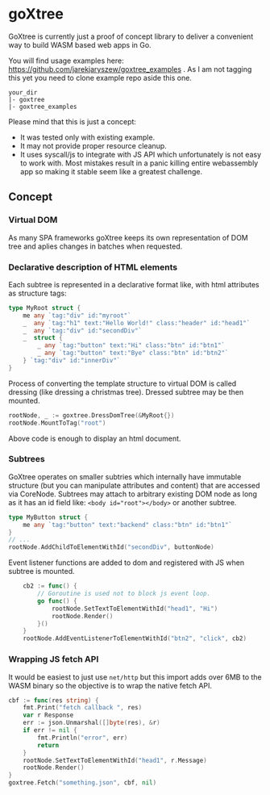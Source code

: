 # goXtree

GoXtree is currently just a proof of concept library to deliver a convenient way to build WASM based web apps in Go.

You will find usage examples here: https://github.com/jarekjaryszew/goxtree_examples . As I am not tagging this yet you need to clone example repo aside this one.
```
your_dir
|- goxtree
|- goxtree_examples
```

Please mind that this is just a concept:
- It was tested only with existing example.
- It may not provide proper resource cleanup.
- It uses syscall/js to integrate with JS API which unfortunately is not easy to work with. Most mistakes result in a panic killing entire webassembly app so making it stable seem like a greatest challenge.

## Concept

### Virtual DOM
As many SPA frameworks goXtree keeps its own representation of DOM tree and aplies changes in batches when requested.


### Declarative description of HTML elements
Each subtree is represented in a declarative format like, with html attributes as structure tags:
```go
type MyRoot struct {
	me any `tag:"div" id:"myroot"`
	_  any `tag:"h1" text:"Hello World!" class:"header" id:"head1"`
	_  any `tag:"div" id:"secondDiv"`
	_  struct {
		_ any `tag:"button" text:"Hi" class:"btn" id:"btn1"`
		_ any `tag:"button" text:"Bye" class:"btn" id:"btn2"`
	} `tag:"div" id:"innerDiv"`
}
```
Process of converting the template structure to virtual DOM is called dressing (like dressing a christmas tree). Dressed subtree may be then mounted.
```go
rootNode, _ := goxtree.DressDomTree(&MyRoot{})
rootNode.MountToTag("root")
```
Above code is enough to display an html document.
### Subtrees
GoXtree operates on smaller subtries which internally have immutable structure (but you can manipulate attributes and content) that are accessed via CoreNode. Subtrees may attach to arbitrary existing DOM node as long as it has an id field like: `<body id="root"></body>` or another subtree.
```go
type MyButton struct {
	me any `tag:"button" text:"backend" class:"btn" id:"btn1"`
}
// ...
rootNode.AddChildToElementWithId("secondDiv", buttonNode)
```
Event listener functions are added to dom and registered with JS when subtree is mounted.
```go
	cb2 := func() {
        // Goroutine is used not to block js event loop.
		go func() {
			rootNode.SetTextToElementWithId("head1", "Hi")
			rootNode.Render()
		}()
	}
	rootNode.AddEventListenerToElementWithId("btn2", "click", cb2)
```
### Wrapping JS fetch API
It would be easiest to just use `net/http` but this import adds over 6MB to the WASM binary so the objective is to wrap the native fetch API.
```go
cbf := func(res string) {
    fmt.Print("fetch callback ", res)
    var r Response
    err := json.Unmarshal([]byte(res), &r)
    if err != nil {
        fmt.Println("error", err)
        return
    }
    rootNode.SetTextToElementWithId("head1", r.Message)
    rootNode.Render()
}
goxtree.Fetch("something.json", cbf, nil)
```
